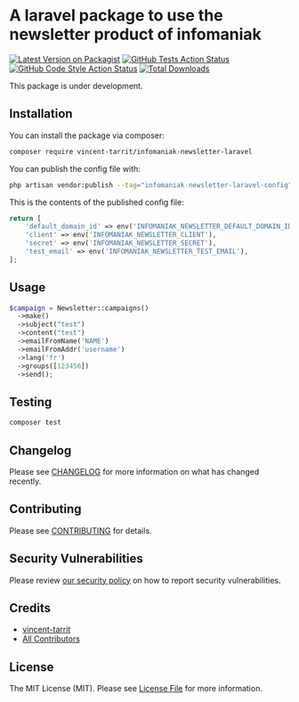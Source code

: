# A laravel package to use the newsletter product of infomaniak

[![Latest Version on Packagist](https://img.shields.io/packagist/v/vincent-tarrit/infomaniak-newsletter-laravel.svg?style=flat-square)](https://packagist.org/packages/vincent-tarrit/infomaniak-newsletter-laravel)
[![GitHub Tests Action Status](https://img.shields.io/github/actions/workflow/status/vincent-tarrit/infomaniak-newsletter-laravel/run-tests.yml?branch=main&label=tests&style=flat-square)](https://github.com/vincent-tarrit/infomaniak-newsletter-laravel/actions?query=workflow%3Arun-tests+branch%3Amain)
[![GitHub Code Style Action Status](https://img.shields.io/github/actions/workflow/status/vincent-tarrit/infomaniak-newsletter-laravel/fix-php-code-style-issues.yml?branch=main&label=code%20style&style=flat-square)](https://github.com/vincent-tarrit/infomaniak-newsletter-laravel/actions?query=workflow%3A"Fix+PHP+code+style+issues"+branch%3Amain)
[![Total Downloads](https://img.shields.io/packagist/dt/vincent-tarrit/infomaniak-newsletter-laravel.svg?style=flat-square)](https://packagist.org/packages/vincent-tarrit/infomaniak-newsletter-laravel)

This package is under development.

## Installation

You can install the package via composer:

```bash
composer require vincent-tarrit/infomaniak-newsletter-laravel
```

You can publish the config file with:

```bash
php artisan vendor:publish --tag="infomaniak-newsletter-laravel-config"
```

This is the contents of the published config file:

```php
return [
    'default_domain_id' => env('INFOMANIAK_NEWSLETTER_DEFAULT_DOMAIN_ID'),
    'client' => env('INFOMANIAK_NEWSLETTER_CLIENT'),
    'secret' => env('INFOMANIAK_NEWSLETTER_SECRET'),
    'test_email' => env('INFOMANIAK_NEWSLETTER_TEST_EMAIL'),
];
```

## Usage

```php
$campaign = Newsletter::campaigns()
  ->make()
  ->subject("test")
  ->content("test")
  ->emailFromName('NAME')
  ->emailFromAddr('username')
  ->lang('fr')
  ->groups([123456])
  ->send();
```

## Testing

```bash
composer test
```

## Changelog

Please see [CHANGELOG](CHANGELOG.md) for more information on what has changed recently.

## Contributing

Please see [CONTRIBUTING](CONTRIBUTING.md) for details.

## Security Vulnerabilities

Please review [our security policy](../../security/policy) on how to report security vulnerabilities.

## Credits

- [vincent-tarrit](https://github.com/vincent-tarrit)
- [All Contributors](../../contributors)

## License

The MIT License (MIT). Please see [License File](LICENSE.md) for more information.
